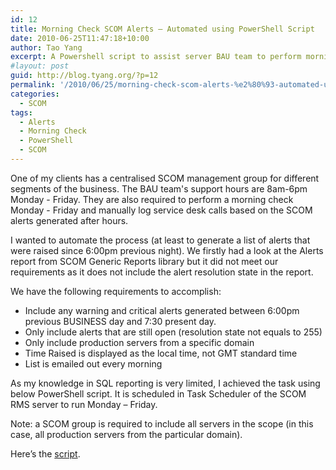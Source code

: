 ```yaml
---
id: 12
title: Morning Check SCOM Alerts – Automated using PowerShell Script
date: 2010-06-25T11:47:18+10:00
author: Tao Yang
excerpt: A Powershell script to assist server BAU team to perform morning check using SCOM...
#layout: post
guid: http://blog.tyang.org/?p=12
permalink: '/2010/06/25/morning-check-scom-alerts-%e2%80%93-automated-using-powershell-script/'
categories:
  - SCOM
tags:
  - Alerts
  - Morning Check
  - PowerShell
  - SCOM
---
```

One of my clients has a centralised SCOM management group for different segments of the business. The BAU team's support hours are 8am-6pm Monday - Friday. They are also required to perform a morning check Monday - Friday and manually log service desk calls based on the SCOM alerts generated after hours.

I wanted to automate the process (at least to generate a list of alerts that were raised since 6:00pm previous night). We firstly had a look at the Alerts report from SCOM Generic Reports library but it did not meet our requirements as it does not include the alert resolution state in the report.

We have the following requirements to accomplish:

* Include any warning and critical alerts generated between 6:00pm previous BUSINESS day and 7:30 present day.
* Only include alerts that are still open (resolution state not equals to 255)
* Only include production servers from a specific domain
* Time Raised is displayed as the local time, not GMT standard time
* List is emailed out every morning

As my knowledge in SQL reporting is very limited, I achieved the task using below PowerShell script. It is scheduled in Task Scheduler of the SCOM RMS server to run Monday – Friday.

Note: a SCOM group is required to include all servers in the scope (in this case, all production servers from the particular domain).

Here’s the <a title="Script" href="http://blog.tyang.org/wp-content/uploads/2010/06/SCOM-MorningCheck.zip" target="_blank">script</a>.